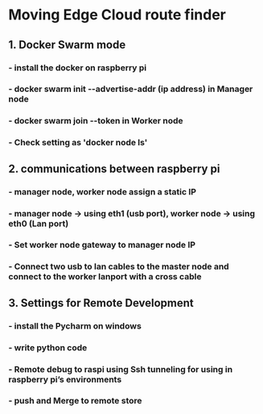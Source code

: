 # Moving Edge Cloud route finder
## 1. Docker Swarm mode
###  - install the docker on raspberry pi
###  - docker swarm init --advertise-addr (ip address) in Manager node  
###  - docker swarm join \--token in Worker node  
###  - Check setting as 'docker node ls' 


## 2. communications between raspberry pi
###  - manager node, worker node assign a static IP 
###  - manager node -> using eth1 (usb port),  worker node -> using eth0 (Lan port) 
###  - Set worker node gateway to manager node IP 
###  - Connect two usb to lan cables to the master node and connect to the worker lanport with a cross cable 


## 3. Settings for Remote Development 
###  - install the Pycharm on windows
###  - write python code 
###  - Remote debug to raspi using Ssh tunneling for using in raspberry pi’s environments 
###  - push and Merge to remote store 
